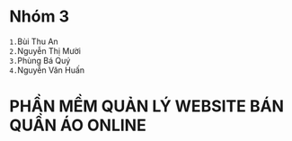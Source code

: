 # Nhóm 3
`1.`Bùi Thu An <br>
`2.`Nguyễn Thị Mười <br>
`3.`Phùng Bá Quý <br>
`4.`Nguyễn Văn Huấn <br>

# PHẦN MỀM QUẢN LÝ WEBSITE BÁN QUẦN ÁO ONLINE
